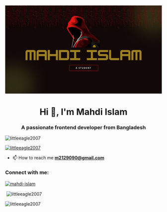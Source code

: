 ![logo](https://github.com/LittleEagle2007/LittleEagle2007/blob/main/Black%20Green%20Tech%20Programmer%20Presentation.jpg)
<h1 align="center">Hi 👋, I'm Mahdi Islam</h1>
<h3 align="center">A passionate frontend developer from Bangladesh</h3>

<p align="left"> <img src="https://komarev.com/ghpvc/?username=littleeagle2007&label=Profile%20views&color=0e75b6&style=flat" alt="littleeagle2007" /> </p>

<p align="left"> <a href="https://github.com/ryo-ma/github-profile-trophy"><img src="https://github-profile-trophy.vercel.app/?username=littleeagle2007" alt="littleeagle2007" /></a> </p>

- 📫 How to reach me **m2129090@gmail.com**

<h3 align="left">Connect with me:</h3>
<p align="left">
<a href="https://fb.com/mahdi-islam" target="blank"><img align="center" src="https://raw.githubusercontent.com/rahuldkjain/github-profile-readme-generator/master/src/images/icons/Social/facebook.svg" alt="mahdi-islam" height="30" width="40" /></a>
</p>

<p>&nbsp;<img align="center" src="https://github-readme-stats.vercel.app/api?username=littleeagle2007&show_icons=true&locale=en" alt="littleeagle2007" /></p>

<p><img align="center" src="https://github-readme-streak-stats.herokuapp.com/?user=littleeagle2007&" alt="littleeagle2007" /></p>

